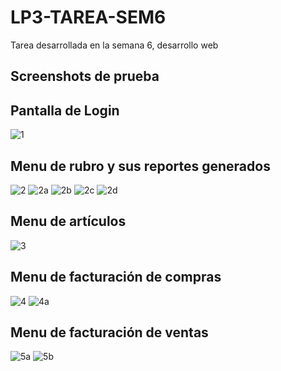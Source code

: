 # LP3-TAREA-SEM6
Tarea desarrollada en la semana 6, desarrollo web 
## Screenshots de prueba
Pantalla de Login
------------------------------------------------------------------------------------
![1](https://github.com/user-attachments/assets/05d8eac8-d6f9-4520-bf25-a8cc502b11e9)

Menu de rubro y sus reportes generados
------------------------------------------------------------------------------------
![2](https://github.com/user-attachments/assets/5a2c96c4-e782-4b01-a8e4-0a832ce91702)
![2a](https://github.com/user-attachments/assets/2c986d5b-c649-49d4-845c-8a6c7d7b902a)
![2b](https://github.com/user-attachments/assets/84d66c6f-f6f8-4d57-95de-3aa619be2810)
![2c](https://github.com/user-attachments/assets/ac9612c3-3507-4bc1-9200-742d6376ecd5)
![2d](https://github.com/user-attachments/assets/0c355aac-90d4-4f41-9a55-20d8a9dfedab)

Menu de artículos
------------------------------------------------------------------------------------
![3](https://github.com/user-attachments/assets/96fbe196-a8a3-4208-8510-b1cb66cfefa3)

Menu de facturación de compras
------------------------------------------------------------------------------------
![4](https://github.com/user-attachments/assets/7c4d9d9b-d246-451d-9ab3-8a1a12098f8e)
![4a](https://github.com/user-attachments/assets/7754e050-4683-427b-ba22-b09ded7752fc)

Menu de facturación de ventas
------------------------------------------------------------------------------------
![5a](https://github.com/user-attachments/assets/746ff105-62f3-4cbe-bfa7-2174fa3f69e7)
![5b](https://github.com/user-attachments/assets/4a3feb6e-7903-4bf4-9386-48a3a1b563a8)
